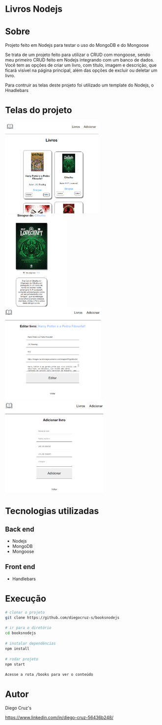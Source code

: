 # Livros Nodejs
# Sobre
<p>Projeto feito em Nodejs para testar o uso do MongoDB e do Mongoose</p>
<p>Se trata de um projeto feito para utilizar o CRUD com mongoose, sendo meu primeiro CRUD feito em Nodejs integrando com um banco de dados. Você tem as opções de criar um livro, com título, imagem e descrição, que ficará visível na página principal, além das opções de excluir ou deletar um livro. </p>
<p>Para contruir as telas deste projeto foi utilizado um template do Nodejs, o Hnadlebars</p>

# Telas do projeto
<div float="left">
    <img height="300em" src="./imgsReadme/ex1.png" />
    <img height="300em" src="./imgsReadme/ex2.png" />
    <br />
    <img height="300em" src="./imgsReadme/ex3.png" />
    <img height="300em" src="./imgsReadme/ex4.png" />
</div>

# Tecnologias utilizadas
## Back end
- Nodejs
- MongoDB
- Mongoose

## Front end
- Handlebars

# Execução
```bash
# clonar o projeto
git clone https://github.com/diegocruz-s/booksnodejs

# ir para o diretório
cd booksnodejs

# instalar dependências
npm install

# rodar projeto
npm start

Acesse a rota /books para ver o conteúdo
```

# Autor
<p>Diego Cruz's</p>
<a href="https://www.linkedin.com/in/diego-cruz-56436b248/">https://www.linkedin.com/in/diego-cruz-56436b248/</a>



<!-- npm install -->
<!-- npm start -->
